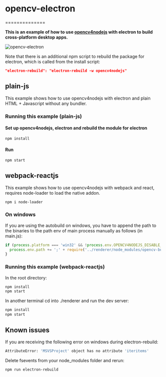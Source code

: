 # opencv-electron

==============

**This is an example of how to use [opencv4nodejs](https://github.com/urielch/opencv4nodejs) with electron to build cross-platform desktop apps.**

![opencv-electron](https://user-images.githubusercontent.com/31125521/31113188-51e7c6d8-a818-11e7-9015-295d1864e1d6.jpg)

Note that there is an additional npm script to rebuild the package for electron, which is called from the install script:

```json
"electron-rebuild": "electron-rebuild -w opencv4nodejs"
```

## plain-js

This example shows how to use opencv4nodejs with electron and plain HTML + Javascript without any bundler.

### Running this example (plain-js)

#### Set up opencv4nodejs, electron and rebuild the module for electron

``` bash
npm install
```

#### Run

``` bash
npm start
```

## webpack-reactjs

This example shows how to use opencv4nodejs with webpack and react, requires node-loader to load the native addon.

``` bash
npm i node-loader
```

### On windows

If you are using the autobuild on windows, you have to append the path to the binaries
to the path env of main process manually as follows (in main.js):

```javascript
if (process.platform === 'win32' && !process.env.OPENCV4NODEJS_DISABLE_AUTOBUILD) {
  process.env.path += ';' + require('../renderer/node_modules/opencv-build').opencvBinDir
}
```

### Running this example (webpack-reactjs)

In the root directory:

```bash
npm install
npm start
```

In another terminal cd into ./renderer and run the dev server:

```bash
npm install
npm start
```

## Known issues

If you are receiving the following error on windows during electron-rebuild:

```bash
AttributeError: 'MSVSProject' object has no attribute 'iteritems'
```

Delete fsevents from your node_modules folder and rerun:

```bash
npm run electron-rebuild
```
